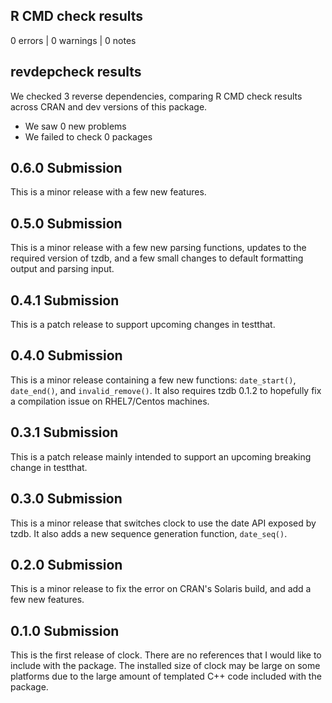 ## R CMD check results

0 errors | 0 warnings | 0 notes

## revdepcheck results

We checked 3 reverse dependencies, comparing R CMD check results across CRAN and dev versions of this package.

 * We saw 0 new problems
 * We failed to check 0 packages
 
## 0.6.0 Submission

This is a minor release with a few new features.
 
## 0.5.0 Submission

This is a minor release with a few new parsing functions, updates to the
required version of tzdb, and a few small changes to default formatting output
and parsing input.
 
## 0.4.1 Submission

This is a patch release to support upcoming changes in testthat.
 
## 0.4.0 Submission

This is a minor release containing a few new functions: `date_start()`, `date_end()`, and `invalid_remove()`. It also requires tzdb 0.1.2 to hopefully fix a compilation issue on RHEL7/Centos machines.

## 0.3.1 Submission

This is a patch release mainly intended to support an upcoming breaking change in testthat.

## 0.3.0 Submission

This is a minor release that switches clock to use the date API exposed by tzdb. It also adds a new sequence generation function, `date_seq()`.

## 0.2.0 Submission

This is a minor release to fix the error on CRAN's Solaris build, and add a few new features.

## 0.1.0 Submission

This is the first release of clock. There are no references that I would like to include with the package. The installed size of clock may be large on some platforms due to the large amount of templated C++ code included with the package.
